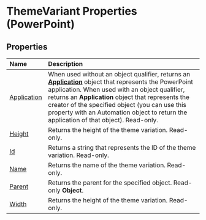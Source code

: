 
# ThemeVariant Properties (PowerPoint)

## Properties



|**Name**|**Description**|
|:-----|:-----|
|[Application](b9725f46-f03e-5df2-0ab3-cd8dd89aa468.md)|When used without an object qualifier, returns an  **[Application](978c2b99-4271-b953-4283-73b5f3d96f41.md)** object that represents the PowerPoint application. When used with an object qualifier, returns an **Application** object that represents the creator of the specified object (you can use this property with an Automation object to return the application of that object). Read-only.|
|[Height](05d084e8-d804-77f9-1826-e70654a3f86b.md)|Returns the height of the theme variation. Read-only.|
|[Id](90f72fb5-71eb-b57e-09a6-69ab27316981.md)|Returns a string that represents the ID of the theme variation. Read-only.|
|[Name](c28ccf47-05ab-9d75-e190-47a3032faac6.md)|Returns the name of the theme variation. Read-only.|
|[Parent](780956d0-eebb-c5d5-8a6a-c969897bc9a5.md)|Returns the parent for the specified object. Read-only  **Object**.|
|[Width](1c92798d-fa0f-3874-3a30-c42fe47c1b48.md)|Returns the height of the theme variation. Read-only.|
